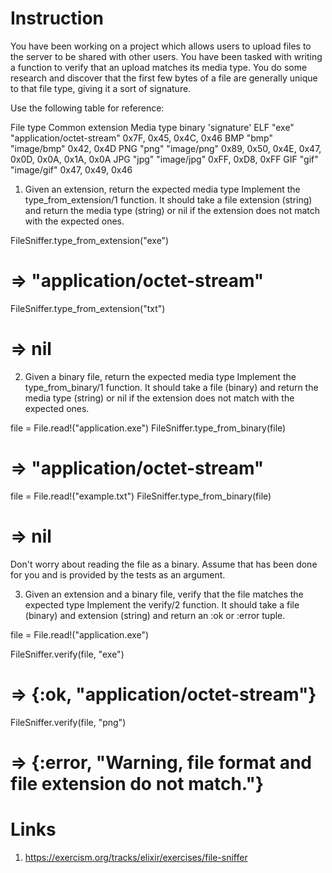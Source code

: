 # Instruction
You have been working on a project which allows users to upload files to the server to be shared with other users. You have been tasked with writing a function to verify that an upload matches its media type. You do some research and discover that the first few bytes of a file are generally unique to that file type, giving it a sort of signature.

Use the following table for reference:

File type	Common extension	Media type	binary 'signature'
ELF	"exe"	"application/octet-stream"	0x7F, 0x45, 0x4C, 0x46
BMP	"bmp"	"image/bmp"	0x42, 0x4D
PNG	"png"	"image/png"	0x89, 0x50, 0x4E, 0x47, 0x0D, 0x0A, 0x1A, 0x0A
JPG	"jpg"	"image/jpg"	0xFF, 0xD8, 0xFF
GIF	"gif"	"image/gif"	0x47, 0x49, 0x46
1. Given an extension, return the expected media type
Implement the type_from_extension/1 function. It should take a file extension (string) and return the media type (string) or nil if the extension does not match with the expected ones.

FileSniffer.type_from_extension("exe")
# => "application/octet-stream"

FileSniffer.type_from_extension("txt")
# => nil
2. Given a binary file, return the expected media type
Implement the type_from_binary/1 function. It should take a file (binary) and return the media type (string) or nil if the extension does not match with the expected ones.

file = File.read!("application.exe")
FileSniffer.type_from_binary(file)
# => "application/octet-stream"

file = File.read!("example.txt")
FileSniffer.type_from_binary(file)
# => nil
Don't worry about reading the file as a binary. Assume that has been done for you and is provided by the tests as an argument.

3. Given an extension and a binary file, verify that the file matches the expected type
Implement the verify/2 function. It should take a file (binary) and extension (string) and return an :ok or :error tuple.

file = File.read!("application.exe")

FileSniffer.verify(file, "exe")
# => {:ok, "application/octet-stream"}

FileSniffer.verify(file, "png")
# => {:error, "Warning, file format and file extension do not match."}

# Links
1. https://exercism.org/tracks/elixir/exercises/file-sniffer